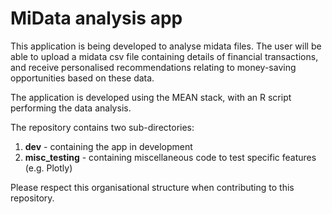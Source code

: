 # MiData analysis app

This application is being developed to analyse midata files. The user will be able to upload a midata csv file containing details of financial transactions, and receive personalised recommendations relating to money-saving opportunities based on these data. 

The application is developed using the MEAN stack, with an R script performing the data analysis.

The repository contains two sub-directories:
1. **dev** - containing the app in development
2. **misc_testing** - containing miscellaneous code to test specific features (e.g. Plotly)

Please respect this organisational structure when contributing to this repository.  
